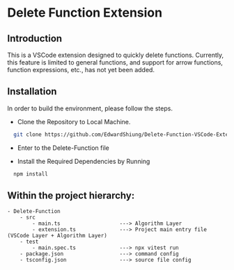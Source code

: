 # Delete Function Extension


## Introduction

This is a VSCode extension designed to quickly delete functions. Currently, this feature is limited to general functions, and support for arrow functions, function expressions, etc., has not yet been added.

## Installation

In order to build the environment, please follow the steps.

- Clone the Repository to Local Machine.

```bash
  git clone https://github.com/EdwardShiung/Delete-Function-VSCode-Extension.git
```

- Enter to the Delete-Function file

- Install the Required Dependencies by Running
```bash
  npm install
```

## Within the project hierarchy:
    - Delete-Function
        - src
            - main.ts                   ---> Algorithm Layer 
            - extension.ts              ---> Project main entry file (VSCode Layer + Algorithm Layer)
        - test
            - main.spec.ts              ---> npx vitest run
        - package.json                  ---> command config
        - tsconfig.json                 ---> source file config
